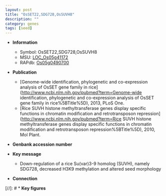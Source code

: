 ```yaml
---
layout: post
title: "OsSET22,SDG728,OsSUVH8"
description: ""
category: genes
tags: [seed]
---
```


* **Information**  
    + Symbol: OsSET22,SDG728,OsSUVH8  
    + MSU: [LOC_Os05g41172](http://rice.plantbiology.msu.edu/cgi-bin/ORF_infopage.cgi?orf=LOC_Os05g41172)  
    + RAPdb: [Os05g0490700](http://rapdb.dna.affrc.go.jp/viewer/gbrowse_details/irgsp1?name=Os05g0490700)  

* **Publication**  
    + [Genome-wide identification, phylogenetic and co-expression analysis of OsSET gene family in rice](http://www.ncbi.nlm.nih.gov/pubmed?term=Genome-wide identification, phylogenetic and co-expression analysis of OsSET gene family in rice%5BTitle%5D), 2013, PLoS One.
    + [Rice SUVH histone methyltransferase genes display specific functions in chromatin modification and retrotransposon repression](http://www.ncbi.nlm.nih.gov/pubmed?term=Rice SUVH histone methyltransferase genes display specific functions in chromatin modification and retrotransposon repression%5BTitle%5D), 2010, Mol Plant.

* **Genbank accession number**  

* **Key message**  
    + Down-regulation of a rice Su(var)3-9 homolog (SUVH), namely SDG728, decreased H3K9 methylation and altered seed morphology

* **Connection**  

[//]: # * **Key figures**  


